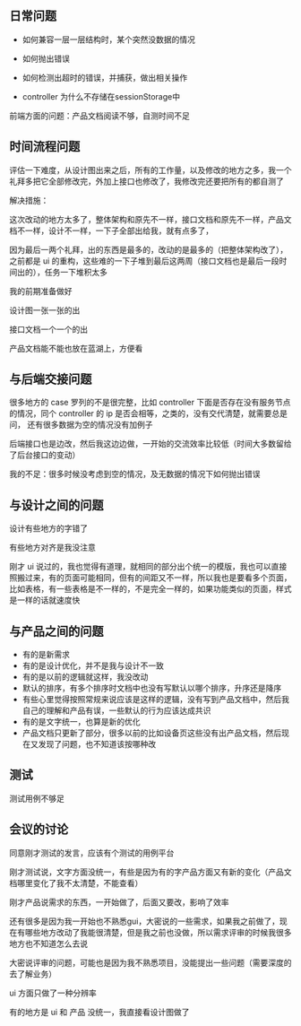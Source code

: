 ## 日常问题

- 如何兼容一层一层结构时，某个突然没数据的情况

- 如何抛出错误
- 如何检测出超时的错误，并捕获，做出相关操作
- controller 为什么不存储在sessionStorage中



前端方面的问题：产品文档阅读不够，自测时间不足

## 时间流程问题

评估一下难度，从设计图出来之后，所有的工作量，以及修改的地方之多，我一个礼拜多把它全部修改完，外加上接口也修改了，我修改完还要把所有的都自测了



解决措施：

这次改动的地方太多了，整体架构和原先不一样，接口文档和原先不一样，产品文档不一样，设计不一样，一下子全部出给我，就有点多了，

因为最后一两个礼拜，出的东西是最多的，改动的是最多的（把整体架构改了），之前都是 ui 的重构，这些难的一下子堆到最后这两周（接口文档也是最后一段时间出的），任务一下堆积太多





我的前期准备做好

设计图一张一张的出

接口文档一个一个的出

产品文档能不能也放在蓝湖上，方便看



## 与后端交接问题

很多地方的 case 罗列的不是很完整，比如 controller 下面是否存在没有服务节点的情况，同个 controller 的 ip 是否会相等，之类的，没有交代清楚，就需要总是问， 还有很多数据为空的情况没有加例子



后端接口也是边改，然后我这边边做，一开始的交流效率比较低（时间大多数留给了后台接口的变动）



我的不足：很多时候没考虑到空的情况，及无数据的情况下如何抛出错误



## 与设计之间的问题

设计有些地方的字错了

有些地方对齐是我没注意

刚才 ui 说过的，我也觉得有道理，就相同的部分出个统一的模版，我也可以直接照搬过来，有的页面可能相同，但有的间距又不一样，所以我也是要看多个页面，比如表格，有一些表格是不一样的，不是完全一样的，如果功能类似的页面，样式是一样的话就速度快



## 与产品之间的问题

- 有的是新需求
- 有的是设计优化，并不是我与设计不一致
- 有的是以前的逻辑就这样，我没改动
- 默认的排序，有多个排序时文档中也没有写默认以哪个排序，升序还是降序
- 有些心里觉得按照常规来说应该是这样的逻辑，没有写到产品文档中，然后我自己的理解和产品有误，一些默认的行为应该达成共识
- 有的是文字统一，也算是新的优化
- 产品文档只更新了部分，很多以前的比如设备页这些没有出产品文档，然后现在又发现了问题，也不知道该按哪种改



## 测试

测试用例不够足



## 会议的讨论

同意刚才测试的发言，应该有个测试的用例平台

刚才测试说，文字方面没统一，有些是因为有的字产品方面又有新的变化（产品文档哪里变化了我不太清楚，不能查看）

刚才产品说需求的东西，一开始做了，后面又要改，影响了效率

还有很多是因为我一开始也不熟悉gui，大密说的一些需求，如果我之前做了，现在有哪些地方改动了我能很清楚，但是我之前也没做，所以需求评审的时候我很多地方也不知道怎么去说

大密说评审的问题，可能也是因为我不熟悉项目，没能提出一些问题（需要深度的去了解业务）

ui 方面只做了一种分辨率

有的地方是 ui 和 产品 没统一，我直接看设计图做了

